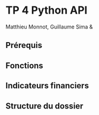 # TP 4 Python API
Matthieu Monnot, Guillaume Sima & 

## Prérequis

## Fonctions

## Indicateurs financiers

## Structure du dossier
